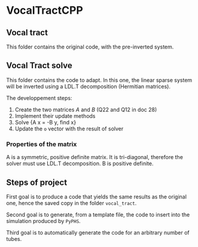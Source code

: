 # VocalTractCPP

## Vocal tract
This folder contains the original code, with the pre-inverted system.

## Vocal Tract solve
This folder contains the code to adapt. In this one, the linear sparse system
will be inverted using a LDL.T decomposition (Hermitian matrices). 


The developpement steps:
  1. Create the two matrices $A$ and $B$ (Q22 and Q12 in doc 28)
  2. Implement their update methods
  3. Solve {A x = -B y, find x}
  4. Update the `o` vector with the result of solver

### Properties of the matrix
A is a symmetric, positive definite matrix. It is tri-diagonal, therefore the
solver must use LDL.T decomposition. B is positive definite.

## Steps of project
First goal is to produce a code that yields the same results as the original
one, hence the saved copy in the folder `vocal_tract`.

Second goal is to generate, from a template file, the code to insert into the
simulation produced by `PyPHS`.

Third goal is to automatically generate the code for an arbitrary number of
tubes.
